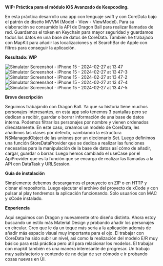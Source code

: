 **WIP: Práctica para el módulo iOS Avanzado de Keepcoding.**

En esta práctica desarrollo una app con lenguaje swift y con CoreData bajo el patrón de diseño MVVM (Model - View - ViewModel). Para su elaboración se consumido la API de Dragon Ball para realizar llamadas de red. Guardamos el token en Keychain para mayor seguridad y guardamos todos los datos en una base de datos de CoreData. También he trabajado con MapKit para añadir las localizaciones y el SearchBar de Apple con filtros para conseguir la aplicación.

**Resultado: WIP**

![Simulator Screenshot - iPhone 15 - 2024-02-27 at 13 47](https://github.com/agavgar/Practica_iOSAvanzado_AGGA/assets/98350985/c72a49e9-fe09-45ce-97c2-006566678d03)
![Simulator Screenshot - iPhone 15 - 2024-02-27 at 13 47-3](https://github.com/agavgar/Practica_iOSAvanzado_AGGA/assets/98350985/13cd511f-bbb6-4854-a53d-0d6661597bca)
![Simulator Screenshot - iPhone 15 - 2024-02-27 at 13 47-2](https://github.com/agavgar/Practica_iOSAvanzado_AGGA/assets/98350985/6c58b439-332f-4193-87b2-377d226371c1)
![Simulator Screenshot - iPhone 15 - 2024-02-27 at 13 47-4](https://github.com/agavgar/Practica_iOSAvanzado_AGGA/assets/98350985/8a044ac9-20b8-4b86-81e3-83602a93d918)
![Simulator Screenshot - iPhone 15 - 2024-02-27 at 13 47-5](https://github.com/agavgar/Practica_iOSAvanzado_AGGA/assets/98350985/2a439a35-21ae-45a8-b312-ecc959df9b65)


**Breve descripción**

Seguimos trabajando con Dragon Ball. Ya que su historia tiene muchos personajes interesantes, en esta app solo tenemos 3 pantallas pero se dedican a recibir, guardar o borrar información de una base de datos interna. Podemos filtrar los personajes por nombre y vienen ordenados direcatamente. En este caso, creamos un modelo de CoreData, les añadimos las clases por defecto, cambiando la estructura NSManagedObject de las uniones por un diccionario Set. Luego definimos una función StoreDataProvider que se dedica a realizar las funciones necesarias para la manipulación de la base de datos así cómo de añadir, cargar, guardar o borrar. Luego hemos cambiado el useCase por el ApiProvider que es la función que se encarga de realizar las llamadas a la API con DataTask y URLSession.

**Guía de instalación**

Simplemente debemos descargarnos el prouyecto en ZIP o en HTTP y clonar el repositorio. Luego ejecutar el archivo del proyecto de xCode y con pulsar al play tendremos la aplicación funcionando. Solo usuarios con MAC y xCode instalado.

**Experiencia**

Aqui seguimos con Dragon y nuevamente otro diseño distinto. Ahora estoy buscando un estilo más Material Design y probando añadir los personajes en circular. Creo que le da un toque más seria a la aplicación además de añadir más espacio visual muy importante para el ojo. El trabajar con CoreData ha sido subir un nivel, así como la realización del modelo E/R muy básico para está práctica pero útil para relacionar los modelos. El trabajar con mapkit también es una manera interesante de progresar. Un trabajo muy satisfactorio y contendo de no dejar de ser cómodo e ir probando cosas nuevas en UI.
